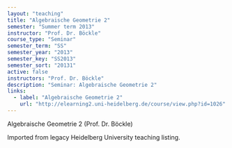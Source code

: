 ```yaml
---
layout: "teaching"
title: "Algebraische Geometrie 2"
semester: "Summer term 2013"
instructor: "Prof. Dr. Böckle"
course_type: "Seminar"
semester_term: "SS"
semester_year: "2013"
semester_key: "SS2013"
semester_sort: "20131"
active: false
instructors: "Prof. Dr. Böckle"
description: "Seminar: Algebraische Geometrie 2"
links:
  - label: "Algebraische Geometrie 2"
    url: "http://elearning2.uni-heidelberg.de/course/view.php?id=1026"
---
```


Algebraische Geometrie 2 (Prof. Dr. Böckle)

Imported from legacy Heidelberg University teaching listing.